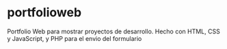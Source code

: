 # portfolioweb
Portfolio Web para mostrar proyectos de desarrollo. Hecho con HTML, CSS y JavaScript, y PHP para el envio del formulario
